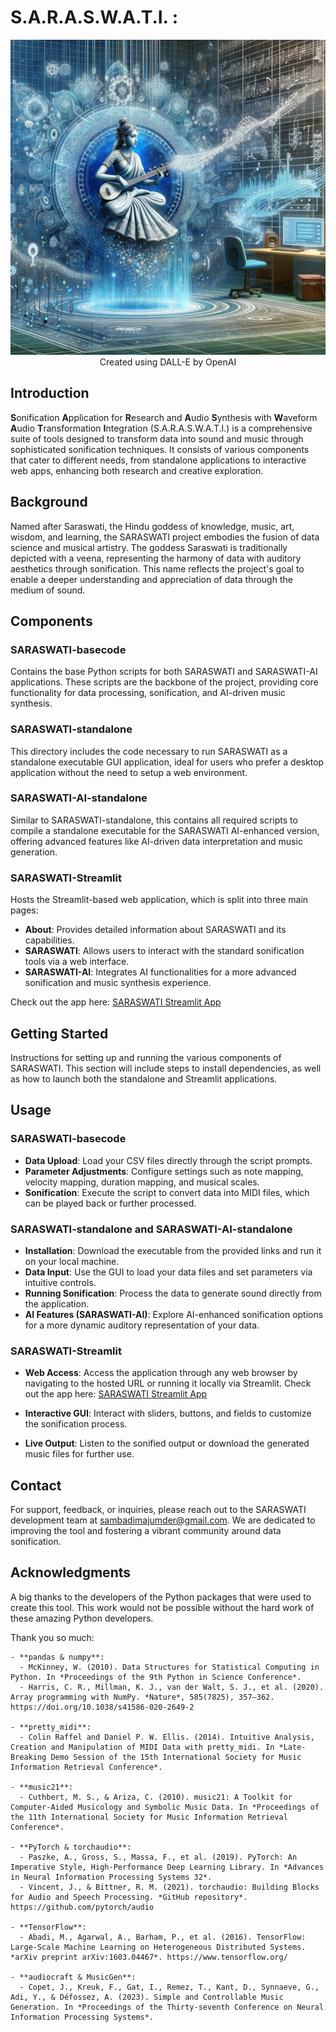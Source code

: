 # S.A.R.A.S.W.A.T.I. :

<p align="center">
  <img src="https://raw.githubusercontent.com/SamMajumder/SARASWATI/main/SARASWATI.webp" alt="Concept Image">
  <br>
  Created using DALL-E by OpenAI
</p>

## Introduction
**S**onification **A**pplication for **R**esearch and **A**udio **S**ynthesis with **W**aveform **A**udio **T**ransformation **I**ntegration (S.A.R.A.S.W.A.T.I.) is a comprehensive suite of tools designed to transform data into sound and music through sophisticated sonification techniques. It consists of various components that cater to different needs, from standalone applications to interactive web apps, enhancing both research and creative exploration.

## Background
Named after Saraswati, the Hindu goddess of knowledge, music, art, wisdom, and learning, the SARASWATI project embodies the fusion of data science and musical artistry. The goddess Saraswati is traditionally depicted with a veena, representing the harmony of data with auditory aesthetics through sonification. This name reflects the project's goal to enable a deeper understanding and appreciation of data through the medium of sound.

## Components
### SARASWATI-basecode
Contains the base Python scripts for both SARASWATI and SARASWATI-AI applications. These scripts are the backbone of the project, providing core functionality for data processing, sonification, and AI-driven music synthesis.

### SARASWATI-standalone
This directory includes the code necessary to run SARASWATI as a standalone executable GUI application, ideal for users who prefer a desktop application without the need to setup a web environment.

### SARASWATI-AI-standalone
Similar to SARASWATI-standalone, this contains all required scripts to compile a standalone executable for the SARASWATI AI-enhanced version, offering advanced features like AI-driven data interpretation and music generation.

### SARASWATI-Streamlit
Hosts the Streamlit-based web application, which is split into three main pages:
- **About**: Provides detailed information about SARASWATI and its capabilities.
- **SARASWATI**: Allows users to interact with the standard sonification tools via a web interface.
- **SARASWATI-AI**: Integrates AI functionalities for a more advanced sonification and music synthesis experience.

Check out the app here: [SARASWATI Streamlit App](https://saraswati-ai.streamlit.app/)

## Getting Started
Instructions for setting up and running the various components of SARASWATI. This section will include steps to install dependencies, as well as how to launch both the standalone and Streamlit applications.

## Usage
### SARASWATI-basecode
- **Data Upload**: Load your CSV files directly through the script prompts.
- **Parameter Adjustments**: Configure settings such as note mapping, velocity mapping, duration mapping, and musical scales.
- **Sonification**: Execute the script to convert data into MIDI files, which can be played back or further processed.

### SARASWATI-standalone and SARASWATI-AI-standalone
- **Installation**: Download the executable from the provided links and run it on your local machine.
- **Data Input**: Use the GUI to load your data files and set parameters via intuitive controls.
- **Running Sonification**: Process the data to generate sound directly from the application.
- **AI Features (SARASWATI-AI)**: Explore AI-enhanced sonification options for a more dynamic auditory representation of your data.

### SARASWATI-Streamlit
- **Web Access**: Access the application through any web browser by navigating to the hosted URL or running it locally via Streamlit.
Check out the app here: [SARASWATI Streamlit App](https://saraswati-ai.streamlit.app/)

- **Interactive GUI**: Interact with sliders, buttons, and fields to customize the sonification process.
- **Live Output**: Listen to the sonified output or download the generated music files for further use.


## Contact
For support, feedback, or inquiries, please reach out to the SARASWATI development team at [sambadimajumder@gmail.com](mailto:sambadimajumder@gmail.com). We are dedicated to improving the tool and fostering a vibrant community around data sonification.

## Acknowledgments

A big thanks to the developers of the Python packages that were used to create this tool. This work would not be possible without the hard work of these amazing Python developers.

Thank you so much:

    - **pandas & numpy**:
      - McKinney, W. (2010). Data Structures for Statistical Computing in Python. In *Proceedings of the 9th Python in Science Conference*.
      - Harris, C. R., Millman, K. J., van der Walt, S. J., et al. (2020). Array programming with NumPy. *Nature*, 585(7825), 357–362. https://doi.org/10.1038/s41586-020-2649-2

    - **pretty_midi**:
      - Colin Raffel and Daniel P. W. Ellis. (2014). Intuitive Analysis, Creation and Manipulation of MIDI Data with pretty_midi. In *Late-Breaking Demo Session of the 15th International Society for Music Information Retrieval Conference*.

    - **music21**:
      - Cuthbert, M. S., & Ariza, C. (2010). music21: A Toolkit for Computer-Aided Musicology and Symbolic Music Data. In *Proceedings of the 11th International Society for Music Information Retrieval Conference*.

    - **PyTorch & torchaudio**:
      - Paszke, A., Gross, S., Massa, F., et al. (2019). PyTorch: An Imperative Style, High-Performance Deep Learning Library. In *Advances in Neural Information Processing Systems 32*.
      - Vincent, J., & Bittner, R. M. (2021). torchaudio: Building Blocks for Audio and Speech Processing. *GitHub repository*. https://github.com/pytorch/audio

    - **TensorFlow**:
      - Abadi, M., Agarwal, A., Barham, P., et al. (2016). TensorFlow: Large-Scale Machine Learning on Heterogeneous Distributed Systems. *arXiv preprint arXiv:1603.04467*. https://www.tensorflow.org/

    - **audiocraft & MusicGen**:
      - Copet, J., Kreuk, F., Gat, I., Remez, T., Kant, D., Synnaeve, G., Adi, Y., & Défossez, A. (2023). Simple and Controllable Music Generation. In *Proceedings of the Thirty-seventh Conference on Neural Information Processing Systems*.
